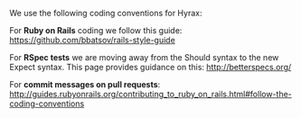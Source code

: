 We use the following coding conventions for Hyrax:

For **Ruby on Rails** coding we follow this guide: https://github.com/bbatsov/rails-style-guide

For **RSpec tests** we are moving away from the Should syntax to the new Expect syntax. This page provides guidance on this: http://betterspecs.org/

For **commit messages on pull requests**: http://guides.rubyonrails.org/contributing_to_ruby_on_rails.html#follow-the-coding-conventions
